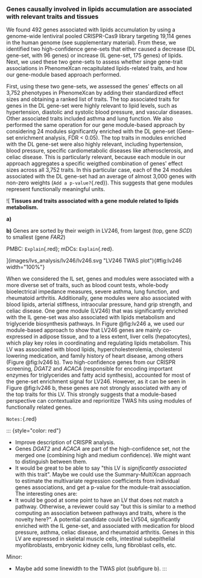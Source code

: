 ### Genes causally involved in lipids accumulation are associated with relevant traits and tissues

We found 492 genes associated with lipids accumulation by using a genome-wide lentiviral pooled CRISPR-Cas9 library targeting 19,114 genes in the human genome (see supplementary material).
From these, we identified two high-confidence gene-sets that either caused a decrease (DL gene-set, with 96 genes) or increase (IL gene-set, 175 genes) of lipids.
Next, we used these two gene-sets to assess whether singe gene-trait associations in PhenomeXcan recapitulated lipids-related traits, and how our gene-module based approach performed.


First, using these two gene-sets, we assessed the genes' effects on all 3,752 phenotypes in PhenomeXcan by adding their standardized effect sizes and obtaining a ranked list of traits.
The top associated traits for genes in the DL gene-set were highly relevant to lipid levels, such as hypertension, diastolic and systolic blood pressure, and vascular diseases.
Other associated traits included asthma and lung function.
We also performed the same operation for our gene module-based approach by considering 24 modules significantly enriched with the DL gene-set (Gene-set enrichment analysis, FDR < 0.05).
The top traits in modules enriched with the DL gene-set were also highly relevant, including hypertension, blood pressure, specific cardiometabolic diseases like atherosclerosis, and celiac disease.
This is particularly relevant, because each module in our approach aggregates a specific weigthed combination of genes' effect sizes across all 3,752 traits.
In this particular case, each of the 24 modules associated with the DL gene-set had an average of almost 3,000 genes with non-zero weights (`Add a p-value?`{.red}).
This suggests that gene modules represent functionally meaningful units.

<!-- `Figure here?`{.red} -->

<!-- Similarly for the module-based approach, we ranked traits by summing the values of the latent variables significantly enriched for each of these two gene-sets (24 latent variables for the DL gene-set, and 27 for the IL gene-set; see supplementary material). -->

<!-- The top-ranked traits found were highly relevant to lipids (SEPARATE INTO DL AND IL HERE): hypertension, diastolic and systolic blood pressure, vascular diseases, and celiac disease and rheumatoid arthritis, two autoimmune diseases that usually present abnormal lipid profiles and potentially high risk for heart diseases [@doi:10.1186/s13075-019-1817-y, @doi:10.4330/wjc.v9.i8.652]. (CHECK THIS AGAIN) -->

![
**Tissues and traits associated with a gene module related to lipids metabolism.**
<!--  -->
**a)**
<!--  -->
**b)** Genes are sorted by their weigth in LV246, from largest (top, gene *SCD*) to smallest (gene *FAR2*)
<!--  -->
PMBC: `Explain`{.red}; mDCs: `Explain`{.red}.
<!--  -->
](images/lvs_analysis/lv246/lv246.svg "LV246 TWAS plot"){#fig:lv246 width="100%"}


When we considered the IL set, genes and modules were associated with a more diverse set of traits, such as blood count tests, whole-body bioelectrical impedance measures, severe asthma, lung function, and rheumatoid arthritis.
Additionally, gene modules were also associated with blood lipids, arterial stiffness, intraocular pressure, hand grip strength, and celiac disease.
One gene module (LV246) that was significantly enriched with the IL gene-set was also associated with lipids metabolism and triglyceride biosynthesis pathways.
In Figure @fig:lv246 a, we used our module-based approach to show that LV246 genes are mainly co-expressed in adipose tissue, and to a less extent, liver cells (hepatocytes), which play key roles in coordinating and regulating lipids metabolism.
This LV was associated with blood lipids, hypercholesterolemia, cholesterol lowering medication, and family history of heart disease, among others (Figure @fig:lv246 b).
Two high-confidence genes from our CRISPR screening, *DGAT2* and *ACACA* (responsible for encoding important enzymes for triglycerides and fatty acid synthesis), accounted for most of the gene-set enrichment signal for LV246.
However, as it can be seen in Figure @fig:lv246 b, these genes are not strongly associated with any of the top traits for this LV.
This strongly suggests that a module-based perspective can contextualize and reprioritize TWAS hits using modules of functionally related genes.



<!--
Some conclusions:
- this suggests that mutations that affect the expression of genes that cause a decrease of lipids tend to affect more diseases related to blood pressure and vascular problems
- whereas mutations affecting genes that cause an increase of lipids might be related to abnormal lipid profiles in autoimmune diseases
- the approach seems to reprioritize TWAS effect sizes
-->

`Notes:`{.red}

::: {style="color: red"}
- Improve description of CRISPR analysis.
- Genes *DGAT2* and *ACACA* are part of the high-confidence set, not the merged one (combining high and medium confidence). We might want to distinguish between them.
- It would be great to be able to say "this LV is _significantly associated_ with this trait". Maybe we could use the Summary-MultiXcan approach to estimate the multivariate regression coefficients from individual genes associations, and get a p-value for the module-trait association.
The interesting ones are:
- It would be good at some point to have an LV that does not match a pathway. Otherwise, a reviewer could say "but this is similar to a method computing an association between pathways and traits, where is the novelty here?". A potential candidate could be LV504, significantly enriched with the IL gene-set, and associated with medication for blood pressure, asthma, celiac disease, and rheumatoid arthritis. Genes in this LV are expressed in skeletal muscle cells, intestinal subepithelial myofibroblasts, embryonic kidney cells, lung fibroblast cells, etc.

Minor:

- Maybe add some linewidth to the TWAS plot (subfigure b).
:::
